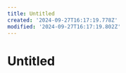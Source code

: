 ```yaml
---
title: Untitled
created: '2024-09-27T16:17:19.778Z'
modified: '2024-09-27T16:17:19.802Z'
---
```


# Untitled

